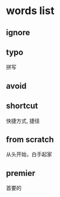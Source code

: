 # words list

## ignore

## typo

拼写

## avoid

## shortcut

快捷方式, 捷径

## from scratch

从头开始，白手起家

## premier

首要的
